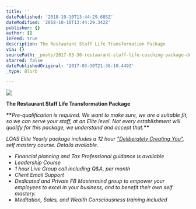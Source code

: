 ```yaml
---
title: ''
datePublished: '2018-10-10T13:44:29.685Z'
dateModified: '2018-10-10T13:44:29.342Z'
publisher: {}
author: []
inFeed: true
description: The Restaurant Staff Life Transformation Package
via: {}
sourcePath: _posts/2017-03-30-restaurant-staff-life-coaching-package-dollar49700.md
starred: false
datePublishedOriginal: '2017-03-30T21:36:10.449Z'
_type: Blurb

---
```

![](https://the-grid-user-content.s3-us-west-2.amazonaws.com/7a94e0f4-2100-4181-a504-d6434aa25afd.jpg)

**The Restaurant Staff Life Transformation Package**

**\*\***_Pre-qualification is required. We want to make sure, we are a suitable fit, so we can serve your staff, at an Elite level. Not every establishment will qualify for this package, we understand and accept that._**\*\***

_LOAS Elite Yearly package includes a 12 hour ["Deliberately Creating You"][0], self mastery course. Details available._

* _Financial planning and Tax Professional guidance is available_
* _Leadership Course_
* _1 hour Live Group call including Q&A, per month_
* _Client Email Support_
* _Dedicated and Private FB Mastermind group to empower your employees to excel in your business, and to benefit their own self mastery._
* _Meditation, Sales, and Wealth Consciousness training included_

[0]: https://thegrid.ai/dcyou/?cache=no
